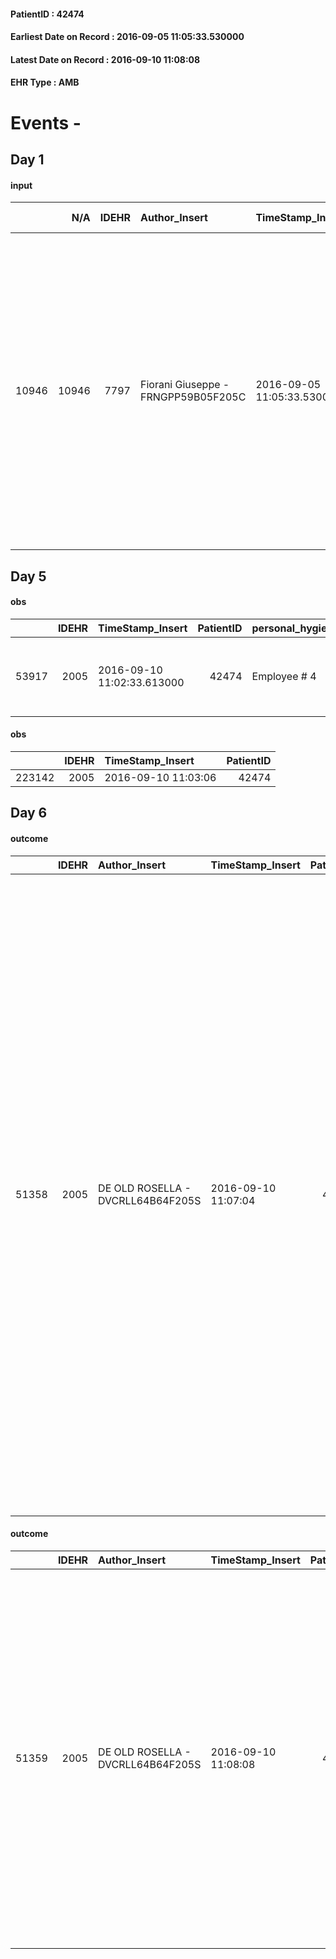 
#### PatientID : 42474
#### Earliest Date on Record : 2016-09-05 11:05:33.530000
#### Latest Date on Record : 2016-09-10 11:08:08
#### EHR Type : AMB

# Events - 

## Day 1

#### input
|       |    N/A |   IDEHR | Author_Insert                       | TimeStamp_Insert           | EHRType   |   PatientID |   IDDigitalSignDocument | persone_vicine   |   Unnamed: 0_x.1 |   IDANAMNESI_SOCIALE | Patient   | FamigliaAltro   | Paziente_T   | FamigliaAltro_T   |   Non_Rilevabile_x.1 | Note_Non_Rilevabile_x.1   | opt_Problemi   | Note_I                                                                                                                                                                                                                                                                                                                                                                                                                             | ds_note_timori                                                                                                                                                                                                                                                                           | opt_paziente_a   | opt_famiglia_a   | opt_adeguatezza   | ds_note_ad                                                                     | opt_paziente_solo   | ds_note_con                                                                                                                     | opt_presente_assente   | Presenza_minori   | Caregiver_principale   | opt_capacita         | opt_necessario   | opt_presente   | opt_risorse_ec   | opt_paziente_psi   | opt_Ins_vol   | opt_paziente_ad   | opt_caregiver_ad   | opt_esenzione   | opt_inv_civile   |   ds_codice_es | Needs     | Domestic partnership   | Fragility   | opt_disponibilita_f   | opt_indennita_acc   | opt_legge   | opt_famiglia_psi   | opt_disponibilit_paz   |
|------:|-------:|--------:|:------------------------------------|:---------------------------|:----------|------------:|------------------------:|:-----------------|-----------------:|---------------------:|:----------|:----------------|:-------------|:------------------|---------------------:|:--------------------------|:---------------|:-----------------------------------------------------------------------------------------------------------------------------------------------------------------------------------------------------------------------------------------------------------------------------------------------------------------------------------------------------------------------------------------------------------------------------------|:-----------------------------------------------------------------------------------------------------------------------------------------------------------------------------------------------------------------------------------------------------------------------------------------|:-----------------|:-----------------|:------------------|:-------------------------------------------------------------------------------|:--------------------|:--------------------------------------------------------------------------------------------------------------------------------|:-----------------------|:------------------|:-----------------------|:---------------------|:-----------------|:---------------|:-----------------|:-------------------|:--------------|:------------------|:-------------------|:----------------|:-----------------|---------------:|:----------|:-----------------------|:------------|:----------------------|:--------------------|:------------|:-------------------|:-----------------------|
| 10946 |  10946 |    7797 | Fiorani Giuseppe - FRNGPP59B05F205C | 2016-09-05 11:05:33.530000 | AMB       |       42474 |                  482314 | N/A              |             4075 |                 2643 | Si#1      | Si#1            | No#0         | Si#1              |                    0 | NR                        | No#0           | Il pz √® informato della malattia oncologica :attribuisce il suo aggravamento all'inizio della CT; non sa di non avere pi√π spazi di trattamento. La moglie ed i tre figli sono stati resi edotti dell'aggravamento clinico, della sospensione della CT e dell'assenza di ulteriori margini di trattamento e ,per tali motivi, chiedono il trasferimento in hospice ,per una migliore gestione della sua qualit√† di vita residua. | La moglie √® un po' preoccupata, in riferimento ad un livello di comunicazione necessario al pz ,per supportare la richiesta del suo trasferimento in hospice,per il quale √® venuta al colloquio. Al pz non √® stato ancora comunicato la scelta del trasferimento,fatta dalla famiglia | Indefinite#2     | Congruenti#1     | Si#1              | Dal colloquio non sono emersi livelli di inadeguatezza delle risorse familiari | No#0                | Vive con la moglie Adriana di aa 78,affetta da cardiopatia.Tre figli fuori casa:Adriano di aa 49,Paola di aa 47 e Anna di aa 43 | Presente#1             | No#0              | La moglie Adriana      | Non incrementabile#2 | No#0             | No#0           | Adeguate#1       | No#0               | No#0          | Totale#2          | Totale#2           | Si#1            | No#0             |             48 | Clinici#0 | Coniuge/Convivente#0   | fisica#1    | Da verificare#2       | No#0                | No#0        | No#0               | Da verificare#2        |


## Day 5

#### obs
|       |   IDEHR | TimeStamp_Insert           |   PatientID | personal_hygiene   | urine_elimination   | mobility               | active_diuresis     | dyspnoea        | motor_performance                                                                                  | mood         | consumption_help   |
|------:|--------:|:---------------------------|------------:|:-------------------|:--------------------|:-----------------------|:--------------------|:----------------|:---------------------------------------------------------------------------------------------------|:-------------|:-------------------|
| 53917 |    2005 | 2016-09-10 11:02:33.613000 |       42474 | Employee # 4       | Employee # 4        | With help and aids # 3 | active diuresis # 0 | mild strain # 1 | 30% - Patient with directions to the hospital or home hospitalization, intensive home support # 03 | sadness # 11 | help with # 2      |

#### obs
|        |   IDEHR | TimeStamp_Insert    |   PatientID |
|-------:|--------:|:--------------------|------------:|
| 223142 |    2005 | 2016-09-10 11:03:06 |       42474 |


## Day 6

#### outcome
|       |   IDEHR | Author_Insert                     | TimeStamp_Insert    |   PatientID |   IDDigitalSignDocument |   IDPAI_VIDAS | opt_problem                         |   opt_problem_num | opt_obiettivo                                                                                                                                                                              |   opt_obiettivo_num | opt_stato_problema   |   opt_stato_problema_num | opt_interventi                                                                                                                                                                                                                                                                                                                                                                                                                                                                                                                                                                                                                         |   opt_interventi_num |
|------:|--------:|:----------------------------------|:--------------------|------------:|------------------------:|--------------:|:------------------------------------|------------------:|:-------------------------------------------------------------------------------------------------------------------------------------------------------------------------------------------|--------------------:|:---------------------|-------------------------:|:---------------------------------------------------------------------------------------------------------------------------------------------------------------------------------------------------------------------------------------------------------------------------------------------------------------------------------------------------------------------------------------------------------------------------------------------------------------------------------------------------------------------------------------------------------------------------------------------------------------------------------------|---------------------:|
| 51358 |    2005 | DE OLD ROSELLA - DVCRLL64B64F205S | 2016-09-10 11:07:04 |       42474 |                  488274 |         53469 | Deficit in the care of s√® # 25 = 0 |                 4 | Maintain dignity ¬ † of the patient, where possible, helping him to accept their own limitations, considering himself realistic and objective (eating, bathing, dressing, delete) # 42 = 0 |                   4 | Open Problem # 1     |                        1 | PAI Implementation - Ensuring the right privacy # 182 = 0; PAI Implementation - completely replace the activity † everyday # 183 = 0; Counseling - Encourage to express feelings about the care deficit s # 184 = 0; Counseling - Exploring her gently disabled! † # 185 = 0; Counseling - Exploring the patient's feelings in relation to his disability and his need help # 186 = 0; Counseling - help the patient ask yourself achievable goals # 188 = 0; Counseling - Help the patient understand their limits # 187 = 0; Counseling - Encourage the patient to express his feelings, especially the way to see himself # 189 = 0 |                    4 |

#### outcome
|       |   IDEHR | Author_Insert                     | TimeStamp_Insert    |   PatientID |   IDDigitalSignDocument |   IDPAI_VIDAS | opt_problem                                                |   opt_problem_num | opt_obiettivo                                                                                                       |   opt_obiettivo_num | opt_stato_problema   |   opt_stato_problema_num | opt_interventi                                                                                                                                                                                                                                                                                                                                                                                       |   opt_interventi_num |
|------:|--------:|:----------------------------------|:--------------------|------------:|------------------------:|--------------:|:-----------------------------------------------------------|------------------:|:--------------------------------------------------------------------------------------------------------------------|--------------------:|:---------------------|-------------------------:|:-----------------------------------------------------------------------------------------------------------------------------------------------------------------------------------------------------------------------------------------------------------------------------------------------------------------------------------------------------------------------------------------------------|---------------------:|
| 51359 |    2005 | DE OLD ROSELLA - DVCRLL64B64F205S | 2016-09-10 11:08:08 |       42474 |                  488275 |         53470 | Alteration or risk of impairment of lung function # 26 = 0 |                 3 | The patient does not presenter√ † ¬ † symptoms that reduce QoL (nosebleeds, cough, hemoptysis, hemoptysis) # 45 = 0 |                   4 | Open Problem # 1     |                        1 | Implementation of the IAP - Therapeutic adjustment # 275 = 0; Implementation of the IAP - Administer the drugs correctly according to the prescription # 276 = 0; Implementation of the IAP - Evaluate the efficacy of the drug administration # 277 = 0; Counseling - Share with the patient the therapeutic path # 278 = 0; Counseling - Sharing with the caregiver the therapeutic path # 279 = 0 |                    4 |


